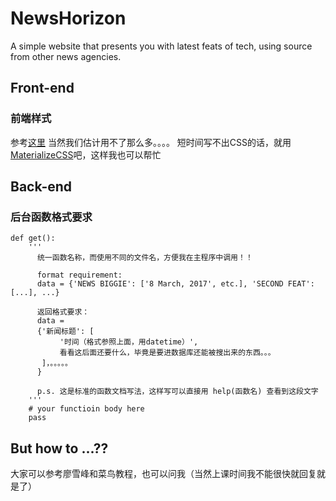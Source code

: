 # NewsHorizon
A simple website that presents you with latest feats of tech, using source from other news agencies. 
## Front-end
### 前端样式
参考[这里](http://news.qq.com/)
当然我们估计用不了那么多。。。。
短时间写不出CSS的话，就用[MaterializeCSS](http://materializecss.com/)吧，这样我也可以帮忙
## Back-end
### 后台函数格式要求
```
def get():
    '''
      统一函数名称，而使用不同的文件名，方便我在主程序中调用！！
      
      format requirement:
      data = {'NEWS BIGGIE': ['8 March, 2017', etc.], 'SECOND FEAT': [...], ...}
      
      返回格式要求：
      data = 
      {'新闻标题': [
           '时间（格式参照上面，用datetime）', 
           看看这后面还要什么，毕竟是要进数据库还能被搜出来的东西。。。
       ]，。。。。。
      }
      
      p.s. 这是标准的函数文档写法，这样写可以直接用 help(函数名) 查看到这段文字
    '''
    # your functioin body here
    pass
```

## But how to ...??
大家可以参考廖雪峰和菜鸟教程，也可以问我（当然上课时间我不能很快就回复就是了）
